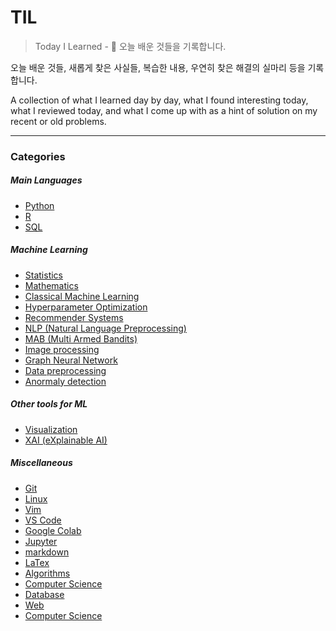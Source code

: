 TIL
===

> Today I Learned - :memo: 오늘 배운 것들을 기록합니다.

오늘 배운 것들, 새롭게 찾은 사실들, 복습한 내용, 우연히 찾은 해결의 실마리 등을 기록합니다.

A collection of what I learned day by day, what I found interesting today, what I reviewed today, and what I come up with as a hint of solution on my recent or old problems.

---

### Categories

##### Main Languages

-	[Python](#python)
-	[R](#R)
-	[SQL](#sql)

##### Machine Learning

-	[Statistics](#statistics)
-	[Mathematics](#math)
-	[Classical Machine Learning](#classicalml)
-	[Hyperparameter Optimization](#hptuning)
-	[Recommender Systems](#Recsys)
-	[NLP (Natural Language Preprocessing)](#NLP)
-	[MAB (Multi Armed Bandits)](#MAB)
-	[Image processing](#imageprocessing)
-	[Graph Neural Network](#graphnn)
-	[Data preprocessing](#preprocessing)
-	[Anormaly detection](#anormaly)

##### Other tools for ML

-	[Visualization](#Visualization)
-	[XAI (eXplainable AI)](#XAI)

##### Miscellaneous

-	[Git](#git)
-	[Linux](#linux)
-	[Vim](#vim)
-	[VS Code](#vscode)
-	[Google Colab](#colab)
-	[Jupyter](#jupyter)
-	[markdown](#markdown)
-	[LaTex](#latex)
-	[Algorithms](#algorithms)
-	[Computer Science](#cs)
-	[Database](#db)
-	[Web](#web)
-	[Computer Science](#cs)

<!-- ### Python -->

<!-- - [-](ack/ack-bar.md) -->
